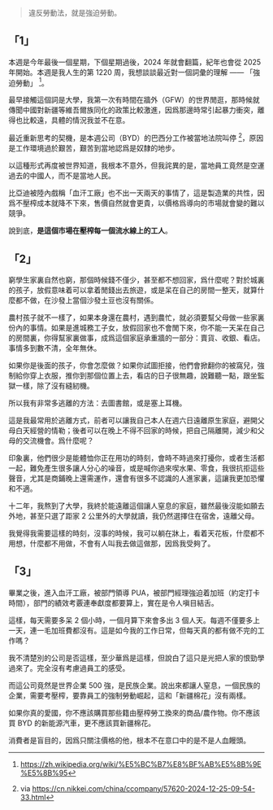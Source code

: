 > 違反勞動法，就是強迫勞動。

## 「1」

本週是今年最後一個星期，下個星期過後，2024 年就會翻篇，紀年也會從 2025 年開始。本週是我人生的第 1220 周，我想談談最近對一個詞彙的理解 —— 「強迫勞動」 [^forced-labor-wikipedia]。

最早接觸這個詞是大學，我第一次有時間在牆外（GFW）的世界閒逛，那時候就傳聞中國對新疆等維吾爾族同化的政策比較激進，因爲那邊時常引起暴力衝突，離得也比較遠，具體的情況我並不在意。

最近重新思考的契機，是本週公司（BYD）的巴西分工作被當地法院叫停 [^BYD-law-event]，原因是工作環境過於艱苦，艱苦到當地認爲是奴隸的地步。

以這種形式再度被世界知道，我根本不意外，但我詫異的是，當地員工竟然是空運過去的中國人，而不是當地人民。

比亞迪被陸內戲稱「血汗工廠」也不出一天兩天的事情了，這是製造業的共性，因爲不壓榨成本就降不下來，售價自然就會更貴，以價格爲導向的市場就會變的難以競爭。

說到底，**是這個市場在壓榨每一個流水線上的工人**。

## 「2」

窮學生家裏自然也窮，那個時候錢不僅少，甚至都不想回家，爲什麼呢？對於城裏的孩子，放假意味着可以拿着閒錢出去旅遊，或是呆在自己的房間一整天，就算什麼都不做，在沙發上當個沙發土豆也沒有關係。

農村孩子就不一樣了，如果本身還在農村，遇到農忙，就必須要幫父母做一些家裏份內的事情。如果是進城務工子女，放假回家也不會閒下來，你不能一天呆在自己的房間裏，你得幫家裏做事，成爲這個家庭承重牆的一部分：賣貨、收銀、看店。事情多到數不清，全年無休。

如果你是後面的孩子，你會怎麼做？如果你試圖拒接，他們會掀翻你的被窩兒，強制給你穿上衣服，推你到那個位置上去，看店的日子很無趣，說難聽一點，跟坐監獄一樣，除了沒有縫紉機。

所以我有非常多逃離的方法：去圖書館，或是塞上耳機。

這是我最常用於逃離方式，前者可以讓我自己本人在週六日遠離原生家庭，避開父母白天經營的情勒；後者可以在晚上不得不回家的時候，把自己隔離開，減少和父母的交流機會。爲什麼呢？

印象裏，他們很少是能體恤你正在用功的時刻，會時不時過來打擾你，或者生活都一起，難免產生很多讓人分心的噪音，或是喊你過來喫水果、零食，我很抗拒這些聲音，尤其是商鋪晚上還需運作，還會有很多不認識的人進家裏，這讓我更加恐懼和不適。

十二年，我熬到了大學，我終於能遠離這個讓人窒息的家庭，雖然最後沒能如願去外地，甚至只選了距家 2 公里外的大學就讀，我仍然選擇住在宿舍，遠離父母。

我覺得我需要這樣的時刻，沒事的時候，我可以躺在牀上，看着天花板，什麼都不用想，什麼都不用做，不會有人叫我去做這做那，因爲我受夠了。

## 「3」

畢業之後，進入血汗工廠，被部門領導 PUA，被部門經理強迫着加班（約定打卡時間），部門的績效考覈連奉獻度都要算上，實在是令人嗔目結舌。

這樣，每天需要多呆 2 個小時，一個月算下來會多出 3 個人天。每週不僅要多上一天，連一毛加班費都沒有。這是如今我的工作日常，但每天真的都有做不完的工作嗎？

我不清楚別的公司是否這樣，至少華爲是這樣，但說白了這只是光把人家的恨勁學過來了。完全沒有考慮過員工的感受。

而這公司竟然是世界企業 500 強，是民族企業。說出來都讓人窒息，一個民族的企業，需要考壓榨，要靠員工的強制勞動崛起，這和「新疆棉花」沒有兩樣。

如果你真的愛國，你不應該購買那些籍由壓榨勞工換來的商品/農作物。你不應該買 BYD 的新能源汽車，更不應該買新疆棉花。

消費者是盲目的，因爲只關注價格的他，根本不在意口中的是不是人血饅頭。

[^forced-labor-wikipedia]: https://zh.wikipedia.org/wiki/%E5%BC%B7%E8%BF%AB%E5%8B%9E%E5%8B%95
[^BYD-law-event]:via https://cn.nikkei.com/china/ccompany/57620-2024-12-25-09-54-33.html